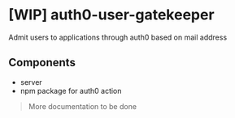 [WIP] auth0-user-gatekeeper
===

Admit users to applications through auth0 based on mail address

## Components

- server
- npm package for auth0 action

> More documentation to be done
